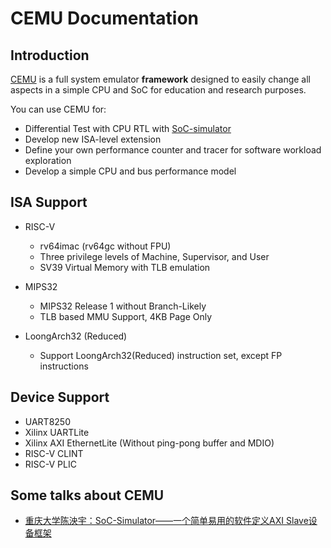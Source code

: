 # CEMU Documentation

## Introduction

[CEMU](https://github.com/cyyself/cemu) is a full system emulator **framework** designed to easily change all aspects in a simple CPU and SoC for education and research purposes.

You can use CEMU for:

- Differential Test with CPU RTL with [SoC-simulator](https://github.com/cyyself/soc-simulator)
- Develop new ISA-level extension
- Define your own performance counter and tracer for software workload exploration
- Develop a simple CPU and bus performance model

## ISA Support

- RISC-V
    - rv64imac (rv64gc without FPU)
    - Three privilege levels of  Machine, Supervisor, and User
    - SV39 Virtual Memory with TLB emulation

- MIPS32
    - MIPS32 Release 1 without Branch-Likely
    - TLB based MMU Support, 4KB Page Only

- LoongArch32 (Reduced)
    - Support LoongArch32(Reduced) instruction set, except FP instructions

## Device Support

- UART8250
- Xilinx UARTLite
- Xilinx AXI EthernetLite (Without ping-pong buffer and MDIO)
- RISC-V CLINT
- RISC-V PLIC

## Some talks about CEMU

- [重庆大学陈泱宇：SoC-Simulator——一个简单易用的软件定义AXI Slave设备框架](https://www.bilibili.com/video/BV1bd4y1R72j/?t=299)